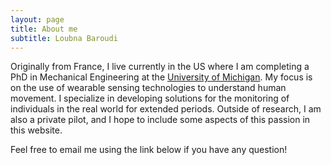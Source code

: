 ```yaml
---
layout: page
title: About me
subtitle: Loubna Baroudi
---
```


Originally from France, I live currently in the US where I am completing a PhD in Mechanical Engineering at the [University of Michigan](https://brg.engin.umich.edu). My focus is on the use of wearable sensing technologies to understand human movement. I specialize in developing solutions for the monitoring of individuals in the real world for extended periods. 
Outside of research, I am also a private pilot, and I hope to include some aspects of this passion in this website.  

Feel free to email me using the link below if you have any question!




